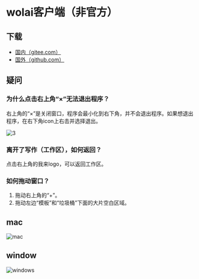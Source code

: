 # wolai客户端（非官方）

## 下载

- [国内（gitee.com）](https://gitee.com/lake2/wolai_desktop/releases)
- [国外（github.com）](https://github.com/lake2/wolai_desktop/releases)

## 疑问

### 为什么点击右上角“×”无法退出程序？
右上角的“×”是关闭窗口，程序会最小化到右下角，并不会退出程序。如果想退出程序，在右下角icon上右击并选择退出。

![3](https://images.gitee.com/uploads/images/2020/0912/153628_0e09e8d7_2068361.gif)

### 离开了写作（工作区），如何返回？
点击右上角的我来logo，可以返回工作区。

### 如何拖动窗口？
1. 拖动右上角的“+”。
2. 拖动左边“模板”和“垃圾桶”下面的大片空白区域。

## mac

![mac](https://images.gitee.com/uploads/images/2020/0912/153238_478a1c6a_2068361.png)

## window

![windows](https://images.gitee.com/uploads/images/2020/0912/153246_9455cb78_2068361.png)

